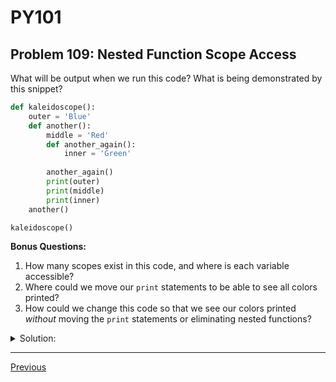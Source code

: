 # PY101
## Problem 109: Nested Function Scope Access

What will be output when we run this code? What is being demonstrated by this snippet?

```python
def kaleidoscope():
    outer = 'Blue'
    def another():
        middle = 'Red'
        def another_again():
            inner = 'Green'
    
        another_again()
        print(outer)
        print(middle)
        print(inner)
    another()

kaleidoscope()
```

**Bonus Questions:**
1. How many scopes exist in this code, and where is each variable accessible?
2. Where could we move our `print` statements to be able to see all colors printed?
3. How could we change this code so that we see our colors printed *without* moving the `print` statements or eliminating nested functions?

<details>
<summary>Solution:</summary>

Output:
```
Blue
Red
NameError: name 'inner' is not defined
```

This demonstrates that variables defined outside of a function are accessible within that function, but variables defined within a function aren't available outside of that function.

The function `another` can access `outer` from `kaleidoscope` and its own `middle`, but it cannot access `inner` which is defined inside `another_again`.

**Bonus Answers:**

**Bonus 1**: Four scopes exist:

1. **Global scope**: No variables (empty in this example)
2. **`kaleidoscope` scope**: `outer` is accessible
3. **`another` scope**: `outer` and `middle` are accessible
4. **`another_again` scope**: `outer`, `middle`, and `inner` are all accessible

Variable accessibility:
- `outer` (defined in `kaleidoscope`): accessible in `kaleidoscope`, `another`, and `another_again`
- `middle` (defined in `another`): accessible in `another` and `another_again`
- `inner` (defined in `another_again`): accessible only in `another_again`

**Bonus 2**: The innermost scope of `another_again`:

```python
def kaleidoscope():
    outer = 'Blue'
    def another():
        middle = 'Red'
        def another_again():
            inner = 'Green'
            print(outer)   # All three are accessible here
            print(middle)
            print(inner)
    
        another_again()
    another()

kaleidoscope()
# Blue
# Red
# Green
```

**Bonus 3**: Use `nonlocal` to make `inner` accessible in the enclosing scope:

```python
def kaleidoscope():
    outer = 'Blue'
    def another():
        middle = 'Red'
        inner = None  # Declare in this scope
        
        def another_again():
            nonlocal inner  # Modify the one in another's scope
            inner = 'Green'
    
        another_again()
        print(outer)
        print(middle)
        print(inner)  # Now this works!
    another()

kaleidoscope()
# Blue
# Red
# Green
```

Or use `global` (though this is less appropriate):
```python
def kaleidoscope():
    outer = 'Blue'
    def another():
        middle = 'Red'
        def another_again():
            global inner  # Make it global
            inner = 'Green'
    
        another_again()
        print(outer)
        print(middle)
        print(inner)  # Accessible as global
    another()

kaleidoscope()
```

</details>

---

[Previous](108.md)

